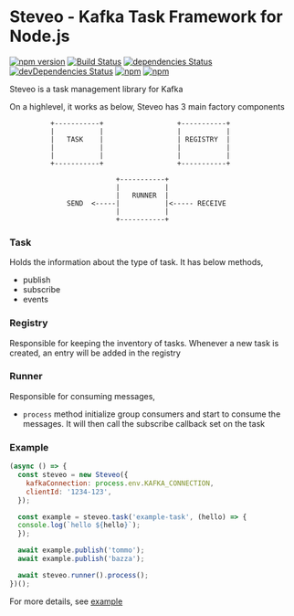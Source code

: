 # Steveo - Kafka Task Framework for Node.js

[![npm version](https://badge.fury.io/js/steveo.svg)](https://badge.fury.io/js/steveo)
[![Build Status](https://travis-ci.org/ordermentum/steveo.svg?branch=master)](https://travis-ci.org/ordermentum/steveo)
[![dependencies Status](https://david-dm.org/ordermentum/steveo/status.svg)](https://david-dm.org/ordermentum/steveo)
[![devDependencies Status](https://david-dm.org/ordermentum/steveo/dev-status.svg)](https://david-dm.org/ordermentum/steveo?type=dev)
[![npm](https://img.shields.io/npm/l/steveo.svg)](https://www.npmjs.com/package/steveo)
[![npm](https://img.shields.io/npm/dt/steveo.svg)](https://www.npmjs.com/package/steveo)


Steveo is a task management library for Kafka

On a highlevel, it works as below, Steveo has 3 main factory components

              +-----------+                  +-----------+
              |           |                  |           |
              |   TASK    |                  | REGISTRY  |
              |           |                  |           |
              |           |                  |           |
              +-----------+                  +-----------+

                              +-----------+
                              |           |
                              |   RUNNER  |
                  SEND  <-----|           |<----- RECEIVE
                              |           |
                              +-----------+

### Task

Holds the information about the type of task. It has below methods,
  - publish
  - subscribe
  - events

### Registry

Responsible for keeping the inventory of tasks. Whenever a new task is created, an entry will be added in the registry

### Runner

Responsible for consuming messages,
 - `process` method initialize group consumers and start to consume the messages. It will then call the subscribe callback set on the task

### Example

```javascript
(async () => {
  const steveo = new Steveo({
    kafkaConnection: process.env.KAFKA_CONNECTION,
    clientId: '1234-123',
  });

  const example = steveo.task('example-task', (hello) => {
  console.log(`hello ${hello}`);
  });

  await example.publish('tommo');
  await example.publish('bazza');

  await steveo.runner().process();
})();
```

For more details, see [example](https://github.com/ordermentum/steveo/blob/master/example/README.md)

